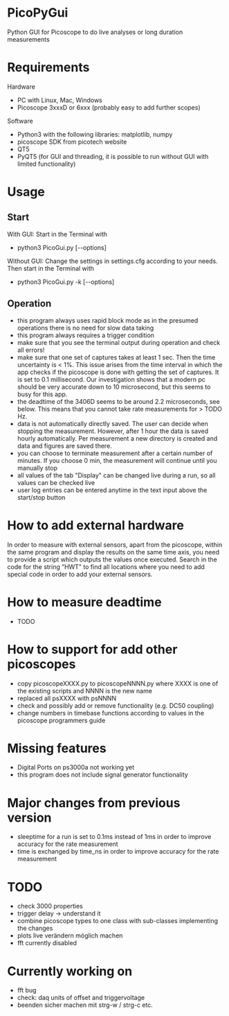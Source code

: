 # PicoPyGui
Python GUI for Picoscope to do live analyses or long duration measurements


# Requirements
Hardware
* PC with Linux, Mac, Windows
* Picoscope 3xxxD or 6xxx (probably easy to add further scopes)

Software
* Python3 with the following libraries: matplotlib, numpy
* picoscope SDK from picotech website
* QT5
* PyQT5 (for GUI and threading, it is possible to run without GUI with limited functionality)

# Usage

## Start
With GUI: Start in the Terminal with 
* python3 PicoGui.py [--options]

Without GUI: Change the settings in settings.cfg according to your needs. 
Then start in the Terminal with 
* python3 PicoGui.py -k [--options]

## Operation
* this program always uses rapid block mode as in the presumed operations there is no need for slow data taking
* this program always requires a trigger condition
* make sure that you see the terminal output during operation and check all errors!
* make sure that one set of captures takes at least 1 sec. Then the time uncertainty is < 1%. This issue arises from the time interval in which the app checks if the picoscope is done with getting the set of captures. It is set to 0.1 millisecond. Our investigation shows that a modern pc should be very accurate down to 10 microsecond, but this seems to busy for this app.
* the deadtime of the 3406D seems to be around 2.2 microseconds, see below. This means that you cannot take rate measurements for > TODO Hz. 
* data is not automatically directly saved. The user can decide when stopping the measurement. However, after 1 hour the data is saved hourly automatically. Per measurement a new directory is created and data and figures are saved there.
* you can choose to terminate measurement after a certain number of minutes. If you choose 0 min, the measurement will continue until you manually stop
* all values of the tab "Display" can be changed live during a run, so all values can be checked live
* user log entries can be entered anytime in the text input above the start/stop button

# How to add external hardware 

In order to measure with external sensors, apart from the picoscope, within the same program and display the results on the same time axis, you need to provide a script which outputs the values once executed. 
Search in the code for the string ”HWT" to find all locations where you need to add special code in order to add your external sensors.

# How to measure deadtime
* TODO


# How to support for add other picoscopes
* copy picoscopeXXXX.py to picoscopeNNNN.py where XXXX is one of the existing scripts and NNNN is the new name
* replaced all psXXXX with psNNNN
* check and possibly add or remove functionality (e.g. DC50 coupling)
* change numbers in timebase functions according to values in the picoscope programmers guide

# Missing features
* Digital Ports on ps3000a not working yet
* this program does not include signal generator functionality

# Major changes from previous version
* sleeptime for a run is set to 0.1ms instead of 1ms in order to improve accuracy for the rate measurement
* time is exchanged by time_ns in order to improve accuracy for the rate measurement

# TODO
* check 3000 properties
* trigger delay -> understand it
* combine picoscope types to one class with sub-classes implementing the changes
* plots live verändern möglich machen
* fft currently disabled

# Currently working on
- fft bug
- check: daq units of offset and triggervoltage
- beenden sicher machen mit strg-w / strg-c etc.
